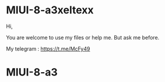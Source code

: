 # MIUI-8-a3xeltexx

Hi, 

You are welcome to use my files or help me. But ask me before.

My telegram : https://t.me/McFy49

# MIUI-8-a3
